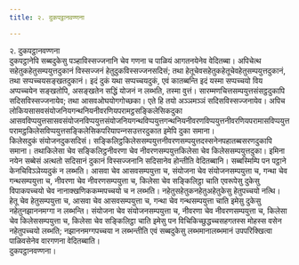 ```yaml
---
title: २. दुकपट्ठानवण्णना

---
```

२. दुकपट्ठानवण्णना  
दुकपट्ठानेपि सब्बदुकेसु पञ्हाविस्सज्‍जनानि चेव गणना च पाळियं आगतनयेनेव वेदितब्बा। अपिचेत्थ सहेतुकहेतुसम्पयुत्तदुकानं विस्सज्‍जनं हेतुदुकविस्सज्‍जनसदिसं; तथा हेतूचेवसहेतुकहेतूचेवहेतुसम्पयुत्तदुकानं, तथा सप्पच्‍चयसङ्खतदुकानं। इदं दुकं यथा सप्पच्‍चयदुकं, एवं कातब्बन्ति इदं यस्मा सप्पच्‍चयो विय अप्पच्‍चयेन सङ्खतोपि, असङ्खतेन सद्धिं योजनं न लब्भति, तस्मा वुत्तं। सारम्मणचित्तसम्पयुत्तसंसट्ठदुकापि सदिसविस्सज्‍जनायेव; तथा आसवओघयोगगोच्छका। एते हि तयो अञ्‍ञमञ्‍ञं सदिसविस्सज्‍जनायेव। अपिच लोकियसासवसंयोजनियगन्थनियनीवरणियपरामट्ठसङ्किलेसिकदुका आसवविप्पयुत्तसासवसंयोजनविप्पयुत्तसंयोजनियगन्थविप्पयुत्तगन्थनियनीवरणविप्पयुत्तनीवरणियपरामासविप्पयुत्तपरामट्ठकिलेसविप्पयुत्तसङ्किलेसिकपरियापन्‍नसउत्तरदुकात इमेपि दुका समाना।  
किलेसदुकं संयोजनदुकसदिसं। सङ्किलिट्ठकिलेससम्पयुत्तनीवरणसम्पयुत्तदस्सनेनपहातब्बसरणदुकापि समाना। तथाकिलेसा चेव सङ्किलिट्ठनीवरणा चेव नीवरणसम्पयुत्तकिलेसा चेव किलेससम्पयुत्तदुका। इमिना नयेन सब्बेसं अत्थतो सदिसानं दुकानं विस्सज्‍जनानि सदिसानेव होन्तीति वेदितब्बानि। सब्बस्मिम्पि पन पट्ठाने केनचिविञ्‍ञेय्यदुकं न लब्भति। आसवा चेव आसवसम्पयुत्ता च, संयोजना चेव संयोजनसम्पयुत्ता च, गन्था चेव गन्थसम्पयुत्ता च, नीवरणा चेव नीवरणसम्पयुत्ता च, किलेसा चेव सङ्किलिट्ठा चाति एवरूपेसु दुकेसु विपाकपच्‍चयो चेव नानाक्खणिककम्मपच्‍चयो च न लब्भति। नहेतुसहेतुकनहेतुअहेतुकेसु हेतुपच्‍चयो नत्थि। हेतू चेव हेतुसम्पयुत्ता च, आसवा चेव आसवसम्पयुत्ता च, गन्था चेव गन्थसम्पयुत्ता चाति इमेसु दुकेसु नहेतुनझाननमग्गा न लब्भन्ति। संयोजना चेव संयोजनसम्पयुत्ता च, नीवरणा चेव नीवरणसम्पयुत्ता च, किलेसा चेव किलेससम्पयुत्ता च, किलेसा चेव सङ्किलिट्ठा चाति इमेसु पन विचिकिच्छुद्धच्‍चसहगतस्स मोहस्स वसेन नहेतुपच्‍चयो लब्भति; नझाननमग्गपच्‍चया न लब्भन्तीति एवं सब्बदुकेसु लब्भमानालब्भमानं उपपरिक्खित्वा पाळिवसेनेव वारगणना वेदितब्बाति।  
दुकपट्ठानवण्णना।  